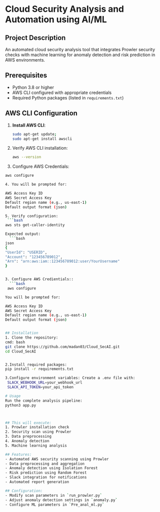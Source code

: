 # <b>Cloud Security Analysis and Automation using AI/ML</b>

## Project Description
An automated cloud security analysis tool that integrates Prowler security checks with machine learning for anomaly detection and risk prediction in AWS environments.

## Prerequisites
- Python 3.8 or higher
- AWS CLI configured with appropriate credentials
- Required Python packages (listed in `requirements.txt`)

## AWS CLI Configuration

1. **Install AWS CLI**:
   ```bash
   sudo apt-get update;
   sudo apt-get install awscli

2. Verify AWS CLI installation:
   ```bash
   aws --version
3. Configure AWS Credentials:
  ```bash
  aws configure

4. You will be prompted for:

  AWS Access Key ID
  AWS Secret Access Key
  Default region name (e.g., us-east-1)
  Default output format (json)

5. Verify configuration:
   ```bash
 aws sts get-caller-identity

Expected output:
    ```bash
json
{
  "UserId": "USERID",
  "Account": "123456789012",
  "Arn": "arn:aws:iam::123456789012:user/YourUsername"
}


3. Configure AWS Credientials::
    ```bash
   aws configure

You will be prompted for:

AWS Access Key ID
AWS Secret Access Key
Default region name (e.g., us-east-1)
Default output format (json)


## Installation
  1. Clone the repository:
  cmd: bash
  git clone https://github.com/madan03/Cloud_SecAI.git
  cd Cloud_SecAI


  2.Install required packages:
  pip install -r requirements.txt

  3.Configure environment variables: Create a .env file with:
   SLACK_WEBHOOK_URL=your_webhook_url
   SLACK_API_TOKEN=your_api_token

# Usage
  Run the complete analysis pipeline:
  python3 app.py



## This will execute:
1. Prowler installation check
2. Security scan using Prowler
3. Data preprocessing
4. Anomaly detection
5. Machine learning analysis

## Features:
- Automated AWS security scanning using Prowler
- Data preprocessing and aggregation
- Anomaly detection using Isolation Forest
- Risk prediction using Random Forest
- Slack integration for notifications
- Automated report generation

## Configuration:
- Modify scan parameters in `run_prowler.py`
- Adjust anomaly detection settings in `anomaly.py`
- Configure ML parameters in `Pre_anal_ml.py`
